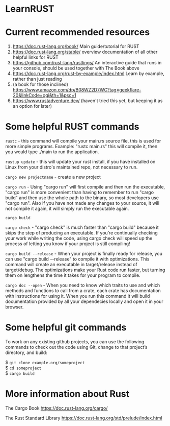 # LearnRUST

# Current recommended resources #

1. https://doc.rust-lang.org/book/ Main guide/tutorial for RUST
2. https://doc.rust-lang.org/stable/ overview documentation of all other helpful links for RUST 
3. https://github.com/rust-lang/rustlings/ An interactive guide that runs in your console, should be used together with The Book above
4. https://doc.rust-lang.org/rust-by-example/index.html Learn by example, rather than just reading
5. (a book for those inclined) https://www.amazon.com/dp/B08WZ2D7WC?tag=geekflare-20&linkCode=ogi&th=1&psc=1
6. https://www.rustadventure.dev/ (haven't tried this yet, but keeping it as an option for later)

# Some helpful RUST commands

`rustc` - this command will compile your main.rs source file, this is used for more simple programs. Example: "rustc main.rs" this will compile it, then you would
        type ./main to run the application.

`rustup update` - this will update your rust install, if you have installed on Linux from your distro's maintained repo, not necessary to run.

`cargo new projectname` - create a new project

`cargo run` - Using "cargo run" will first compile and then run the executable, "cargo run" is more convenient than having to remember to run "cargo build" and then use the whole path to the binary, so most developers use "cargo run". Also if you have not made any changes to your source, it will not compile it again, it will simply run the executable again. 

`cargo build`

`cargo check` - "cargo check" is much faster than "cargo build" because it skips the step of producing an executable. If you’re continually checking your work while writing the code, using cargo check will speed up the process of letting you know if your project is still compiling!

`cargo build --release` - When your project is finally ready for release, you can use "cargo build --release" to compile it with optimizations. This command will create an executable in target/release instead of target/debug. The optimizations make your Rust code run faster, but turning them on lengthens the time it takes for your program to compile. 

`cargo doc --open` - When you need to know which traits to use and which methods and functions to call from a crate, each crate has documentation with instructions for using it. When you run this command it will build documentation provided by all your dependecies locally and open it in your browser.

# Some helpful git commands

To work on any existing github projects, you can use the following commands to check out the code using Git, change to that project’s directory, and build: 

$ `git clone example.org/someproject`  
$ `cd someproject`  
$ `cargo build`  

# More information about Rust 

The Cargo Book
https://doc.rust-lang.org/cargo/

The Rust Standard Library
https://doc.rust-lang.org/std/prelude/index.html
